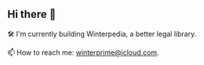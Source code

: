 ## Hi there 👋

🛠️ I'm currently building Winterpedia, a better legal library.

📫 How to reach me: [winterprime@icloud.com](mailto:winterprime@icloud.com).
